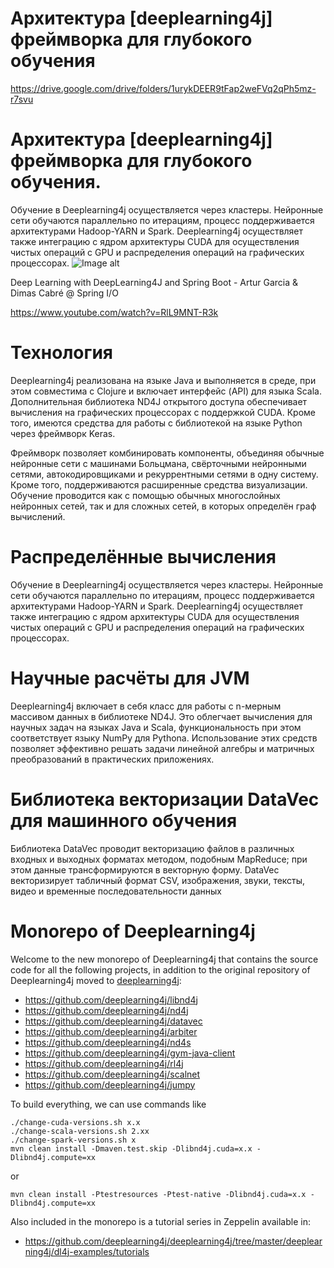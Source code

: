 # Архитектура [deeplearning4j]  фреймворка для глубокого обучения
https://drive.google.com/drive/folders/1urykDEER9tFap2weFVq2qPh5mz-r7svu

# Архитектура [deeplearning4j] фреймворка для глубокого обучения. 
Обучение в Deeplearning4j осуществляется через кластеры. Нейронные сети обучаются параллельно по итерациям, процесс поддерживается архитектурами Hadoop-YARN и Spark. Deeplearning4j осуществляет также интеграцию с ядром архитектуры CUDA для осуществления чистых операций с GPU и распределения операций на графических процессорах.
![Image alt](https://i2.wp.com/mesutpiskin.com/blog/wp-content/uploads/2017/09/dl4j-eco-tr.jpg.jpg)

Deep Learning with DeepLearning4J and Spring Boot - Artur Garcia & Dimas Cabré @ Spring I/O 

https://www.youtube.com/watch?v=RlL9MNT-R3k


# Технология
Deeplearning4j реализована на языке Java и выполняется в среде, при этом совместима с Clojure и включает интерфейс (API) для языка Scala. Дополнительная библиотека ND4J открытого доступа обеспечивает вычисления на графических процессорах с поддержкой CUDA. Кроме того, имеются средства для работы с библиотекой на языке Python через фреймворк Keras.

Фреймворк позволяет комбинировать компоненты, объединяя обычные нейронные сети с машинами Больцмана, свёрточными нейронными сетями, автокодировщиками и рекуррентными сетями в одну систему. Кроме того, поддерживаются расширенные средства визуализации. Обучение проводится как с помощью обычных многослойных нейронных сетей, так и для сложных сетей, в которых определён граф вычислений.

# Распределённые вычисления
Обучение в Deeplearning4j осуществляется через кластеры. Нейронные сети обучаются параллельно по итерациям, процесс поддерживается архитектурами Hadoop-YARN и Spark. Deeplearning4j осуществляет также интеграцию с ядром архитектуры CUDA для осуществления чистых операций с GPU и распределения операций на графических процессорах.

# Научные расчёты для JVM
Deeplearning4j включает в себя класс для работы с n-мерным массивом данных в библиотеке ND4J. Это облегчает вычисления для научных задач на языках Java и Scala, функциональность при этом соответствует языку NumPy для Pythonа. Использование этих средств позволяет эффективно решать задачи линейной алгебры и матричных преобразований в практических приложениях.

# Библиотека векторизации DataVec для машинного обучения
Библиотека DataVec проводит векторизацию файлов в различных входных и выходных форматах методом, подобным MapReduce; при этом данные трансформируются в векторную форму. DataVec векторизирует табличный формат CSV, изображения, звуки, тексты, видео и временные последовательности данных

# Monorepo of Deeplearning4j

Welcome to the new monorepo of Deeplearning4j that contains the source code for all the following projects, in addition to the original repository of Deeplearning4j moved to [deeplearning4j](deeplearning4j):

 * https://github.com/deeplearning4j/libnd4j
 * https://github.com/deeplearning4j/nd4j
 * https://github.com/deeplearning4j/datavec
 * https://github.com/deeplearning4j/arbiter
 * https://github.com/deeplearning4j/nd4s
 * https://github.com/deeplearning4j/gym-java-client
 * https://github.com/deeplearning4j/rl4j
 * https://github.com/deeplearning4j/scalnet
 * https://github.com/deeplearning4j/jumpy

To build everything, we can use commands like
```
./change-cuda-versions.sh x.x
./change-scala-versions.sh 2.xx
./change-spark-versions.sh x
mvn clean install -Dmaven.test.skip -Dlibnd4j.cuda=x.x -Dlibnd4j.compute=xx
```
or
```
mvn clean install -Ptestresources -Ptest-native -Dlibnd4j.cuda=x.x -Dlibnd4j.compute=xx
```
Also included in the monorepo is a tutorial series in Zeppelin available in:
 * https://github.com/deeplearning4j/deeplearning4j/tree/master/deeplearning4j/dl4j-examples/tutorials
